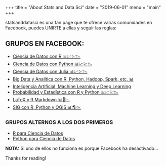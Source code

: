 +++
title = "About Stats and Data Sci"
date = "2019-06-01"
menu = "main"
+++

statsanddatasci es una fan page que te ofrece varias comunidades en Facebook, puedes UNIRTE a ellas y seguir las reglas:


## GRUPOS EN FACEBOOK:

* [Ciencia de Datos con R 📊📈💹📉](https://www.facebook.com/groups/CienciaDeDatosR/)
* [Ciencia de Datos con Python 📊📈💹📉](hhttps://www.facebook.com/groups/CienciaDeDatosPy/)
* [Ciencia de Datos con Julia 📊📈💹📉](https://www.facebook.com/groups/CienciaDatosJulia/)
* [Big Data y Analítica con R, Python, Hadoop, Spark, etc. 📊](https://www.facebook.com/groups/BigDatayAnalytics/)
* [Inteligencia Artificial, Machine Learning y Deep Learning](https://www.facebook.com/groups/IAMLDL/)
* [Probabilidad y Estadística con R y Python 📊📈💹📉](hhttps://www.facebook.com/groups/ProbabilidadEstadisticaRPyJulia/)
* [LaTeX y R Markdown 📊📃📉](https://www.facebook.com/groups/LaTeXyRMarkdown/)
* [SIG con R, Python y QGIS 📊🌎📉](https://www.facebook.com/groups/SIGconRPyQGIS/)

### GRUPOS ALTERNOS A LOS DOS PRIMEROS

* [R para Ciencia de Datos](https://www.facebook.com/groups/CienciaDatosR/)
* [Python para Ciencia de Datos](https://www.facebook.com/groups/CienciaDatosPython/)

__NOTA:__ Si uno de ellos no funciona es porque Facebook ha desactivado...

Thanks for reading!
